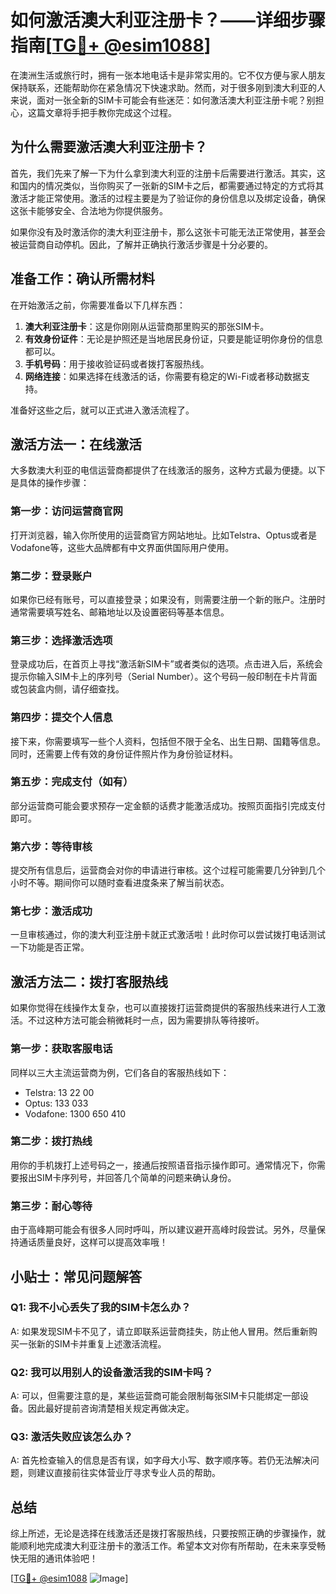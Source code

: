 # 如何激活澳大利亚注册卡？——详细步骤指南[[TG💪+ @esim1088](https://t.me/s/esim1088)]

在澳洲生活或旅行时，拥有一张本地电话卡是非常实用的。它不仅方便与家人朋友保持联系，还能帮助你在紧急情况下快速求助。然而，对于很多刚到澳大利亚的人来说，面对一张全新的SIM卡可能会有些迷茫：如何激活澳大利亚注册卡呢？别担心，这篇文章将手把手教你完成这个过程。

## 为什么需要激活澳大利亚注册卡？

首先，我们先来了解一下为什么拿到澳大利亚的注册卡后需要进行激活。其实，这和国内的情况类似，当你购买了一张新的SIM卡之后，都需要通过特定的方式将其激活才能正常使用。激活的过程主要是为了验证你的身份信息以及绑定设备，确保这张卡能够安全、合法地为你提供服务。

如果你没有及时激活你的澳大利亚注册卡，那么这张卡可能无法正常使用，甚至会被运营商自动停机。因此，了解并正确执行激活步骤是十分必要的。

## 准备工作：确认所需材料

在开始激活之前，你需要准备以下几样东西：

1. **澳大利亚注册卡**：这是你刚刚从运营商那里购买的那张SIM卡。
2. **有效身份证件**：无论是护照还是当地居民身份证，只要是能证明你身份的信息都可以。
3. **手机号码**：用于接收验证码或者拨打客服热线。
4. **网络连接**：如果选择在线激活的话，你需要有稳定的Wi-Fi或者移动数据支持。

准备好这些之后，就可以正式进入激活流程了。

## 激活方法一：在线激活

大多数澳大利亚的电信运营商都提供了在线激活的服务，这种方式最为便捷。以下是具体的操作步骤：

### 第一步：访问运营商官网

打开浏览器，输入你所使用的运营商官方网站地址。比如Telstra、Optus或者是Vodafone等，这些大品牌都有中文界面供国际用户使用。

### 第二步：登录账户

如果你已经有账号，可以直接登录；如果没有，则需要注册一个新的账户。注册时通常需要填写姓名、邮箱地址以及设置密码等基本信息。

### 第三步：选择激活选项

登录成功后，在首页上寻找“激活新SIM卡”或者类似的选项。点击进入后，系统会提示你输入SIM卡上的序列号（Serial Number）。这个号码一般印制在卡片背面或包装盒内侧，请仔细查找。

### 第四步：提交个人信息

接下来，你需要填写一些个人资料，包括但不限于全名、出生日期、国籍等信息。同时，还需要上传有效的身份证件照片作为身份验证材料。

### 第五步：完成支付（如有）

部分运营商可能会要求预存一定金额的话费才能激活成功。按照页面指引完成支付即可。

### 第六步：等待审核

提交所有信息后，运营商会对你的申请进行审核。这个过程可能需要几分钟到几个小时不等。期间你可以随时查看进度条来了解当前状态。

### 第七步：激活成功

一旦审核通过，你的澳大利亚注册卡就正式激活啦！此时你可以尝试拨打电话测试一下功能是否正常。

## 激活方法二：拨打客服热线

如果你觉得在线操作太复杂，也可以直接拨打运营商提供的客服热线来进行人工激活。不过这种方法可能会稍微耗时一点，因为需要排队等待接听。

### 第一步：获取客服电话

同样以三大主流运营商为例，它们各自的客服热线如下：
- Telstra: 13 22 00
- Optus: 133 033
- Vodafone: 1300 650 410

### 第二步：拨打热线

用你的手机拨打上述号码之一，接通后按照语音指示操作即可。通常情况下，你需要报出SIM卡序列号，并回答几个简单的问题来确认身份。

### 第三步：耐心等待

由于高峰期可能会有很多人同时呼叫，所以建议避开高峰时段尝试。另外，尽量保持通话质量良好，这样可以提高效率哦！

## 小贴士：常见问题解答

### Q1: 我不小心丢失了我的SIM卡怎么办？
A: 如果发现SIM卡不见了，请立即联系运营商挂失，防止他人冒用。然后重新购买一张新的SIM卡并重复上述激活流程。

### Q2: 我可以用别人的设备激活我的SIM卡吗？
A: 可以，但需要注意的是，某些运营商可能会限制每张SIM卡只能绑定一部设备。因此最好提前咨询清楚相关规定再做决定。

### Q3: 激活失败应该怎么办？
A: 首先检查输入的信息是否有误，如字母大小写、数字顺序等。若仍无法解决问题，则建议直接前往实体营业厅寻求专业人员的帮助。

## 总结

综上所述，无论是选择在线激活还是拨打客服热线，只要按照正确的步骤操作，就能顺利地完成澳大利亚注册卡的激活工作。希望本文对你有所帮助，在未来享受畅快无阻的通讯体验吧！

[[TG💪+ @esim1088](https://t.me/s/esim1088) ![Image](https://i.postimg.cc/4NQfJmqS/Snipaste-2025-05-13-00-14-12.png)]